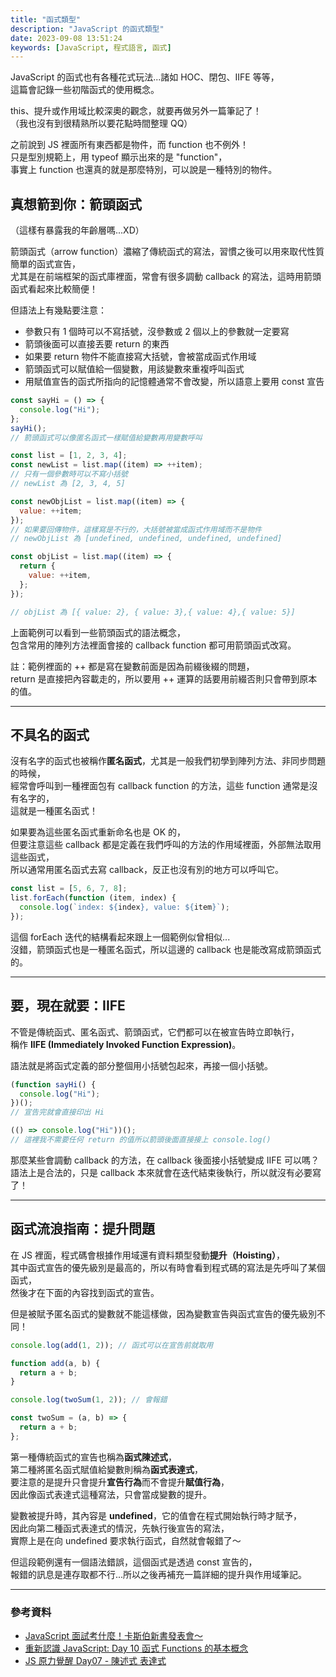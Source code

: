 ```yaml
---
title: "函式類型"
description: "JavaScript 的函式類型"
date: 2023-09-08 13:51:24
keywords: [JavaScript, 程式語言, 函式]
---
```


JavaScript 的函式也有各種花式玩法...諸如 HOC、閉包、IIFE 等等，  
這篇會記錄一些初階函式的使用概念。

this、提升或作用域比較深奧的觀念，就要再做另外一篇筆記了！  
（我也沒有到很精熟所以要花點時間整理 QQ）

之前說到 JS 裡面所有東西都是物件，而 function 也不例外！  
只是型別規範上，用 typeof 顯示出來的是 "function"，  
事實上 function 也還真的就是那麼特別，可以說是一種特別的物件。

## 真想箭到你：箭頭函式

（這樣有暴露我的年齡層嗎...XD）

箭頭函式（arrow function）濃縮了傳統函式的寫法，習慣之後可以用來取代性質簡單的函式宣告，  
尤其是在前端框架的函式庫裡面，常會有很多調動 callback 的寫法，這時用箭頭函式看起來比較簡便！

但語法上有幾點要注意：

- 參數只有 1 個時可以不寫括號，沒參數或 2 個以上的參數就一定要寫
- 箭頭後面可以直接丟要 return 的東西
- 如果要 return 物件不能直接寫大括號，會被當成函式作用域
- 箭頭函式可以賦值給一個變數，用該變數來重複呼叫函式
- 用賦值宣告的函式所指向的記憶體通常不會改變，所以語意上要用 const 宣告

```js
const sayHi = () => {
  console.log("Hi");
};
sayHi();
// 箭頭函式可以像匿名函式一樣賦值給變數再用變數呼叫

const list = [1, 2, 3, 4];
const newList = list.map((item) => ++item);
// 只有一個參數時可以不寫小括號
// newList 為 [2, 3, 4, 5]

const newObjList = list.map((item) => {
  value: ++item;
});
// 如果要回傳物件，這樣寫是不行的，大括號被當成函式作用域而不是物件
// newObjList 為 [undefined, undefined, undefined, undefined]

const objList = list.map((item) => {
  return {
    value: ++item,
  };
});

// objList 為 [{ value: 2}, { value: 3},{ value: 4},{ value: 5}]
```

上面範例可以看到一些箭頭函式的語法概念，  
包含常用的陣列方法裡面會接的 callback function 都可用箭頭函式改寫。

註：範例裡面的 ++ 都是寫在變數前面是因為前綴後綴的問題，  
return 是直接把內容載走的，所以要用 ++ 運算的話要用前綴否則只會帶到原本的值。

---

## 不具名的函式

沒有名字的函式也被稱作**匿名函式**，尤其是一般我們初學到陣列方法、非同步問題的時候，  
經常會呼叫到一種裡面包有 callback function 的方法，這些 function 通常是沒有名字的，  
這就是一種匿名函式！

如果要為這些匿名函式重新命名也是 OK 的，  
但要注意這些 callback 都是定義在我們呼叫的方法的作用域裡面，外部無法取用這些函式，  
所以通常用匿名函式去寫 callback，反正也沒有別的地方可以呼叫它。

```js
const list = [5, 6, 7, 8];
list.forEach(function (item, index) {
  console.log(`index: ${index}, value: ${item}`);
});
```

這個 forEach 迭代的結構看起來跟上一個範例似曾相似...  
沒錯，箭頭函式也是一種匿名函式，所以這邊的 callback 也是能改寫成箭頭函式的。

---

## 要，現在就要：IIFE

不管是傳統函式、匿名函式、箭頭函式，它們都可以在被宣告時立即執行，  
稱作 **IIFE (Immediately Invoked Function Expression)**。

語法就是將函式定義的部分整個用小括號包起來，再接一個小括號。

```js
(function sayHi() {
  console.log("Hi");
})();
// 宣告完就會直接印出 Hi

(() => console.log("Hi"))();
// 這裡我不需要任何 return 的值所以箭頭後面直接接上 console.log()
```

那麼某些會調動 callback 的方法，在 callback 後面接小括號變成 IIFE 可以嗎？  
語法上是合法的，只是 callback 本來就會在迭代結束後執行，所以就沒有必要寫了！

---

## 函式流浪指南：提升問題

在 JS 裡面，程式碼會根據作用域還有資料類型發動**提升（Hoisting）**，  
其中函式宣告的優先級別是最高的，所以有時會看到程式碼的寫法是先呼叫了某個函式，  
然後才在下面的內容找到函式的宣告。

但是被賦予匿名函式的變數就不能這樣做，因為變數宣告與函式宣告的優先級別不同！

```js
console.log(add(1, 2)); // 函式可以在宣告前就取用

function add(a, b) {
  return a + b;
}

console.log(twoSum(1, 2)); // 會報錯

const twoSum = (a, b) => {
  return a + b;
};
```

第一種傳統函式的宣告也稱為**函式陳述式**，  
第二種將匿名函式賦值給變數則稱為**函式表達式**，  
要注意的是提升只會提升**宣告行為**而不會提升**賦值行為**，  
因此像函式表達式這種寫法，只會當成變數的提升。

變數被提升時，其內容是 **undefined**，它的值會在程式開始執行時才賦予，  
因此向第二種函式表達式的情況，先執行後宣告的寫法，  
實際上是在向 undefined 要求執行函式，自然就會報錯了～

但這段範例還有一個語法錯誤，這個函式是透過 const 宣告的，  
報錯的訊息是連存取都不行...所以之後再補充一篇詳細的提升與作用域筆記。

---

### 參考資料

- [JavaScript 面試考什麼！卡斯伯新書發表會～](https://www.youtube.com/live/XIJQNzUyeX8?app=desktop&feature=share)
- [重新認識 JavaScript: Day 10 函式 Functions 的基本概念](https://ithelp.ithome.com.tw/articles/10191549)
- [JS 原力覺醒 Day07 - 陳述式 表達式](https://ithelp.ithome.com.tw/articles/10218937)
